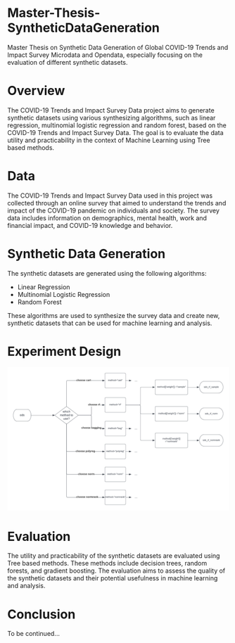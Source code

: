 # Master-Thesis-SyntheticDataGeneration
Master Thesis on Synthetic Data Generation of Global COVID-19 Trends and Impact Survey Microdata and Opendata, especially focusing on the evaluation of different synthetic datasets.

# Overview
The COVID-19 Trends and Impact Survey Data project aims to generate synthetic datasets using various synthesizing algorithms, such as linear regression, multinomial logistic regression and random forest, based on the COVID-19 Trends and Impact Survey Data. The goal is to evaluate the data utility and practicability in the context of Machine Learning using Tree based methods.

# Data
The COVID-19 Trends and Impact Survey Data used in this project was collected through an online survey that aimed to understand the trends and impact of the COVID-19 pandemic on individuals and society. The survey data includes information on demographics, mental health, work and financial impact, and COVID-19 knowledge and behavior.

# Synthetic Data Generation
The synthetic datasets are generated using the following algorithms:

- Linear Regression
- Multinomial Logistic Regression
- Random Forest

These algorithms are used to synthesize the survey data and create new, synthetic datasets that can be used for machine learning and analysis.

# Experiment Design
![My Image](https://github.com/CodeYueXiong/Master-Thesis-SyntheticDataGeneration/blob/master/workflow-of-design.png)


# Evaluation
The utility and practicability of the synthetic datasets are evaluated using Tree based methods. These methods include decision trees, random forests, and gradient boosting. The evaluation aims to assess the quality of the synthetic datasets and their potential usefulness in machine learning and analysis.

# Conclusion
To be continued...
